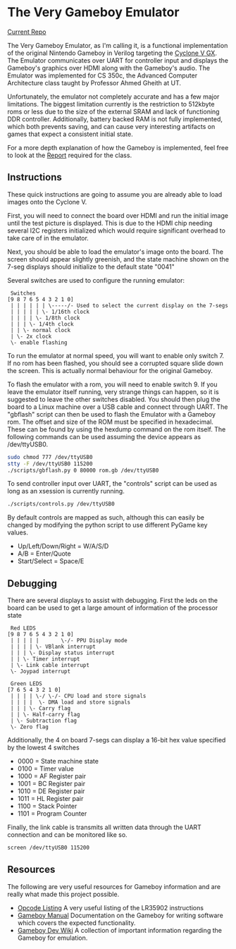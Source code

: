 # The Very Gameboy Emulator #

[Current Repo](https://github.com/geky/gb)

The Very Gameboy Emulator, as I'm calling it, is a functional
implementation of the original Nintendo Gameboy in Verilog targeting
the [Cyclone V GX](http://www.terasic.com.tw/cgi-bin/page/archive.pl?Language=English&CategoryNo=167&No=830). 
The Emulator communicates over UART for controller input and displays
the Gameboy's graphics over HDMI along with the Gameboy's audio. The 
Emulator was implemented for CS 350c, the Advanced Computer Architecture 
class taught by Professor Ahmed Gheith at UT.

Unfortunately, the emulator not completely accurate and has a few major 
limitations. The biggest limitation currently is the restriction to 
512kbyte roms or less due to the size of the external SRAM and lack of
functioning DDR controller. Additionally, battery backed RAM is not fully
implemented, which both prevents saving, and can cause very interesting
artifacts on games that expect a consistent initial state.

For a more depth explanation of how the Gameboy is implemented, feel free
to look at the [Report](REPORT.md) required for the class.

## Instructions ##

These quick instructions are going to assume you are already able to load
images onto the Cyclone V.

First, you will need to connect the board over HDMI and run the initial 
image until the test picture is displayed. This is due to the HDMI chip 
needing several I2C registers initialized which would require significant
overhead to take care of in the emulator.

Next, you should be able to load the emulator's image onto the board. The 
screen should appear slightly greenish, and the state machine shown on the 
7-seg displays should initialize to the default state "0041"

Several switches are used to configure the running emulator:
```
 Switches           
[9 8 7 6 5 4 3 2 1 0]
 | | | | | | \-----/- Used to select the current display on the 7-segs
 | | | | | \- 1/16th clock
 | | | | \- 1/8th clock
 | | | \- 1/4th clock
 | | \- normal clock
 | \- 2x clock
 \- enable flashing
```

To run the emulator at normal speed, you will want to enable only switch 7.
If no rom has been flashed, you should see a corrupted square slide down the 
screen. This is actually normal behaviour for the original Gameboy.

To flash the emulator with a rom, you will need to enable switch 9. If you 
leave the emulator itself running, very strange things can happen, so it is
suggested to leave the other switches disabled. You should then plug the board
to a Linux machine over a USB cable and connect through UART. The "gbflash"
script can then be used to flash the Emulator with a Gameboy rom. The offset
and size of the ROM must be specified in hexadecimal. These can be found by
using the hexdump command on the rom itself. The following commands can be 
used assuming the device appears as /dev/ttyUSB0.
``` bash
sudo chmod 777 /dev/ttyUSB0
stty -F /dev/ttyUSB0 115200
./scripts/gbflash.py 0 80000 rom.gb /dev/ttyUSB0
```

To send controller input over UART, the "controls" script can be used as 
long as an xsession is currently running.
``` bash
./scripts/controls.py /dev/ttyUSB0
```

By default controls are mapped as such, although this can easily be changed
by modifying the python script to use different PyGame key values.

- Up/Left/Down/Right = W/A/S/D
- A/B = Enter/Quote
- Start/Select = Space/E

## Debugging ##

There are several displays to assist with debugging. First the leds on the
board can be used to get a large amount of information of the processor state
```
 Red LEDS
[9 8 7 6 5 4 3 2 1 0]
 | | | | |       \-/- PPU Display mode
 | | | | \- VBlank interrupt
 | | | \- Display status interrupt
 | | \- Timer interrupt
 | \- Link cable interrupt
 \- Joypad interrupt

 Green LEDS
[7 6 5 4 3 2 1 0]
 | | | | \-/ \-/- CPU load and store signals
 | | | |  \- DMA load and store signals
 | | | \- Carry flag
 | | \- Half-carry flag
 | \- Subtraction flag
 \- Zero flag
```

Additionally, the 4 on board 7-segs can display a 16-bit hex value specified
by the lowest 4 switches
- 0000 = State machine state
- 0100 = Timer value
- 1000 = AF Register pair
- 1001 = BC Register pair
- 1010 = DE Register pair
- 1011 = HL Register pair
- 1100 = Stack Pointer
- 1101 = Program Counter

Finally, the link cable is transmits all written data through the UART
connection and can be monitored like so.
``` bash
screen /dev/ttyUSB0 115200
```

## Resources ###

The following are very useful resources for Gameboy information and are really
what made this project possible.

- [Opcode Listing](http://www.pastraiser.com/cpu/gameboy/gameboy_opcodes.html) A very useful listing of the LR35902 instructions
- [Gameboy Manual](http://marc.rawer.de/Gameboy/Docs/GBCPUman.pdf) Documentation on the Gameboy for writing software which covers the expected functionality.
- [Gameboy Dev Wiki](http://gbdev.gg8.se/wiki/articles/Main_Page) A collection of important information regarding the Gameboy for emulation.
